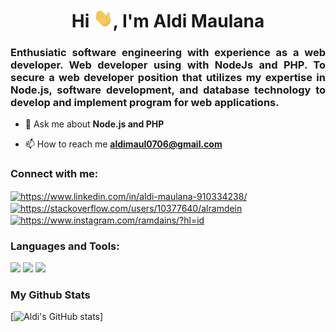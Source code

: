 <h1 align="center">Hi <img src="https://github.com/krobus00/krobus00/blob/master/assets/wave.gif?raw=true" height="30">, I'm Aldi Maulana</h1>
<h3 align="justify">Enthusiatic  software engineering with experience as a web developer. Web developer using with NodeJs and PHP. To secure a web developer position that utilizes my expertise in Node.js, software development, and database technology to develop and implement program for web applications.</h3>

- 💬 Ask me about **Node.js and PHP**

- 📫 How to reach me **aldimaul0706@gmail.com**

<h3 align="left">Connect with me:</h3>
<p align="left">
<a href="https://www.linkedin.com/in/aldi-maulana-910334238/" target="blank"><img align="center" src="https://raw.githubusercontent.com/rahuldkjain/github-profile-readme-generator/master/src/images/icons/Social/linked-in-alt.svg" alt="https://www.linkedin.com/in/aldi-maulana-910334238/" height="30" width="40" /></a>
<a href="https://stackoverflow.com/users/8027411/aldi-maulana" target="blank"><img align="center" src="https://raw.githubusercontent.com/rahuldkjain/github-profile-readme-generator/master/src/images/icons/Social/stack-overflow.svg" alt="https://stackoverflow.com/users/10377640/alramdein" height="30" width="40" /></a>
<a href="https://www.instagram.com/aldi.maulanaa_/?next=%2Faldi.maulanaa_%2F" target="blank"><img align="center" src="https://raw.githubusercontent.com/rahuldkjain/github-profile-readme-generator/master/src/images/icons/Social/instagram.svg" alt="https://www.instagram.com/ramdains/?hl=id" height="30" width="40" /></a>
</p>

<h3 align="left">Languages and Tools:</h3>

![](https://img.shields.io/badge/Code-JavaScript-informational?style=flat&logo=javascript)
![](https://img.shields.io/badge/Code-Php-informational?style=flat&logo=php)
![](https://img.shields.io/badge/Code-Java-informational?style=flat&logo=java)

### My Github Stats

[![Aldi's GitHub stats](https://github-readme-stats.vercel.app/api?username=aldimaulanaa&count_private=true&show_icons=true&theme=tokyonight)]

  
